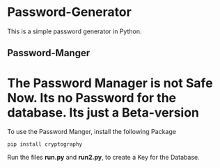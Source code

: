# Password-Generator
This is a simple password generator in Python.


## Password-Manger
# **The Password Manager is not Safe Now. Its no Password for the database. Its just a Beta-version**



To use the Password Manger, install the following Package

    pip install cryptography

 Run the files **run.py** and **run2.py**, to create a Key for the Database.

